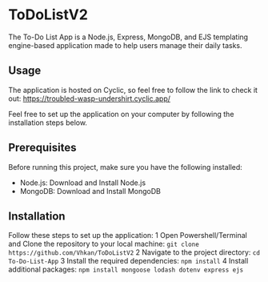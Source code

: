 # ToDoListV2
The To-Do List App is a Node.js, Express, MongoDB, and EJS templating engine-based application made to help users manage their daily tasks.

## Usage
The application is hosted on Cyclic, so feel free to follow the link to check it out:
https://troubled-wasp-undershirt.cyclic.app/



Feel free to set up the application on your computer by following the installation steps below.

## Prerequisites
Before running this project, make sure you have the following installed:
- Node.js: Download and Install Node.js
- MongoDB: Download and Install MongoDB

## Installation
Follow these steps to set up the application:
1 Open Powershell/Terminal and Clone the repository to your local machine:
 `git clone https://github.com/Vhkan/ToDoListV2`
2 Navigate to the project directory:
 `cd To-Do-List-App`
3 Install the required dependencies:
`npm install`
4 Install additional packages:
`npm install mongoose lodash dotenv express ejs`
